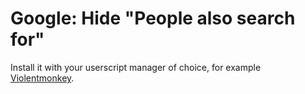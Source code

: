 # Google: Hide "People also search for"

Install it with your userscript manager of choice, for example [Violentmonkey](https://www.google.com/search?q=Violentmonkey).
